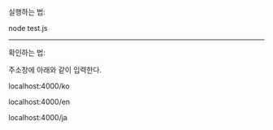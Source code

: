 실행하는 법:

node test.js

-----

확인하는 법: 

주소창에 아래와 같이 입력한다.

localhost:4000/ko

localhost:4000/en

localhost:4000/ja